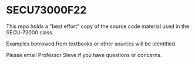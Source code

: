 # SECU73000F22

This repo holds a "best effort" copy of the source code material used in the SECU-73000 class.

Examples borrowed from textbooks or other sources will be identified.

Please email Professor Steve if you have questions or concerns.
